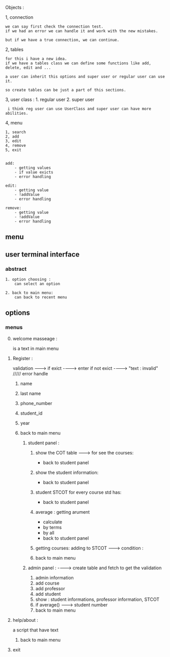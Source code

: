 Objects : 

1, connection  

    we can say first check the connection test.
    if we had an error we can handle it and work with the new mistakes.
    
    but if we have a true connection, we can continue.

2,  tables

    for this i have a new idea.
    if we have a tables class we can define some functions like add, delete, edit and ...

    a user can inherit this options and super user or regular user can use it.

    so create tables can be just a part of this sections.

3, user class :
    1. regular user
    2. super user 

` i think reg user can use UserClass and super user can have more abilities.`

4, menu

    1, search
    2, add
    3, edit
    4, remove
    5, exit


    add: 
        - getting values
        - if value exicts
        - error handling
    
    edit: 
        - getting value
        - !addValue
        - error handling

    remove: 
        - getting value
        - !addValue
        - error handling

## menu

## user terminal interface

### abstract
    1. option choosing :
        can select an option

    2. back to main menu: 
        can back to recent menu

## options

###  menus
0. welcome masseage :

    is a text in main menu

1. Register : 

    validation ---> if exict ----> enter 
    if not exict ----> "text : invalid"  ///// error handle

    1. name
    2. last name
    3. phone_number
    4. student_id
    5. year
    6. back to main menu

        1. student panel :

            1. show the COT table ---> for see the courses:
                - back to student panel
            2. show the student information:
                - back to student panel
            3. student STCOT for every course std has:
                - back to student panel
            4. average : getting arument
                - calculate 
                - by terms
                - by all 
                - back to student panel
            
            5. getting courses: adding to STCOT ---> condition : 

            6. back to main menu

        4. admin panel : ----> create table and fetch to get the validation
            1. admin information
            2. add course 
            3. add professor
            4. add student 
            5. show : student informations, professor information, STCOT
            6. if average() ---> student number
            7. back to main menu

2. help/about :

    a script that have text
    
    1. back to main menu

5. exit
    

